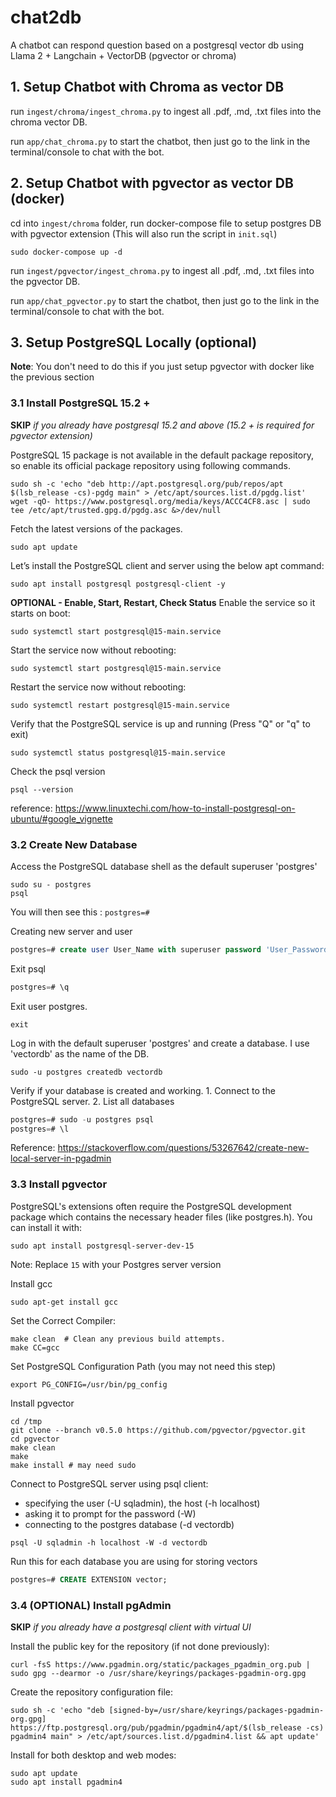 # chat2db 




A chatbot can respond question based on a postgresql vector db using Llama 2 + Langchain + VectorDB (pgvector or chroma)

## 1. Setup Chatbot with Chroma as vector DB 

run `ingest/chroma/ingest_chroma.py` to ingest all .pdf, .md, .txt files into the chroma vector DB.

run `app/chat_chroma.py` to start the chatbot, then just go to the link in the terminal/console to chat with the bot.

## 2. Setup Chatbot with pgvector as vector DB (docker) 

cd into `ingest/chroma` folder, run docker-compose file to setup postgres DB with pgvector extension (This will also run the script in `init.sql`)
```shell
sudo docker-compose up -d
```
run `ingest/pgvector/ingest_chroma.py` to ingest all .pdf, .md, .txt files into the pgvector DB.

run `app/chat_pgvector.py` to start the chatbot, then just go to the link in the terminal/console to chat with the bot.


## 3. Setup PostgreSQL Locally (optional)

**Note**: You don't need to do this if you just setup pgvector with docker like the previous section

### 3.1 Install PostgreSQL 15.2 +
**SKIP** *if you already have postgresql 15.2 and above (15.2 + is required for pgvector extension)*

PostgreSQL 15 package is not available in the default package repository, so enable its official package repository using following commands.
```shell
sudo sh -c 'echo "deb http://apt.postgresql.org/pub/repos/apt $(lsb_release -cs)-pgdg main" > /etc/apt/sources.list.d/pgdg.list'
wget -qO- https://www.postgresql.org/media/keys/ACCC4CF8.asc | sudo tee /etc/apt/trusted.gpg.d/pgdg.asc &>/dev/null
```
Fetch the latest versions of the packages. 
```shell
sudo apt update
```
Let’s install the PostgreSQL client and server using the below apt command:
```shell
sudo apt install postgresql postgresql-client -y
```

**OPTIONAL - Enable, Start, Restart, Check Status**
Enable the service so it starts on boot:
```shell
sudo systemctl start postgresql@15-main.service
```
Start the service now without rebooting:
```shell
sudo systemctl start postgresql@15-main.service
```
Restart the service now without rebooting:
```shell
sudo systemctl restart postgresql@15-main.service
```
Verify that the PostgreSQL service is up and running (Press "Q" or "q" to exit)
```shell
sudo systemctl status postgresql@15-main.service
```
Check the psql version
```shell
psql --version
```
reference: https://www.linuxtechi.com/how-to-install-postgresql-on-ubuntu/#google_vignette

### 3.2 Create New Database

Access the PostgreSQL database shell as the default superuser 'postgres'
```shell
sudo su - postgres
psql
```
You will then see this : `postgres=#`

Creating new server and user
```sql
postgres=# create user User_Name with superuser password 'User_Password';
```

Exit psql
```sql
postgres=# \q
```

Exit user postgres.
```shell
exit
```

Log in with the default superuser 'postgres' and create a database. I use 'vectordb' as the name of the DB.
```shell
sudo -u postgres createdb vectordb
```
Verify if your database is created and working. 1. Connect to the PostgreSQL server. 2. List all databases
```sql
postgres=# sudo -u postgres psql
postgres=# \l
```

Reference: https://stackoverflow.com/questions/53267642/create-new-local-server-in-pgadmin

### 3.3 Install pgvector
PostgreSQL's extensions often require the PostgreSQL development package which contains the necessary header files (like postgres.h). You can install it with:
```shell
sudo apt install postgresql-server-dev-15
```
Note: Replace `15` with your Postgres server version

Install gcc
```shell
sudo apt-get install gcc
```
Set the Correct Compiler:
```shell
make clean  # Clean any previous build attempts.
make CC=gcc
```
Set PostgreSQL Configuration Path (you may not need this step)
```shell
export PG_CONFIG=/usr/bin/pg_config
```

Install pgvector
```shell
cd /tmp
git clone --branch v0.5.0 https://github.com/pgvector/pgvector.git
cd pgvector
make clean
make
make install # may need sudo
```

Connect to PostgreSQL server using psql client:
- specifying the user (-U sqladmin), the host (-h localhost)
- asking it to prompt for the password (-W)
- connecting to the postgres database (-d vectordb)
```shell
psql -U sqladmin -h localhost -W -d vectordb
```

Run this for each database you are using for storing vectors
```sql
postgres=# CREATE EXTENSION vector;
```

### 3.4 (OPTIONAL) Install pgAdmin
**SKIP** *if you already have a postgresql client with virtual UI*

Install the public key for the repository (if not done previously):
```shell
curl -fsS https://www.pgadmin.org/static/packages_pgadmin_org.pub | sudo gpg --dearmor -o /usr/share/keyrings/packages-pgadmin-org.gpg
```
Create the repository configuration file:
```shell
sudo sh -c 'echo "deb [signed-by=/usr/share/keyrings/packages-pgadmin-org.gpg] https://ftp.postgresql.org/pub/pgadmin/pgadmin4/apt/$(lsb_release -cs) pgadmin4 main" > /etc/apt/sources.list.d/pgadmin4.list && apt update'
```
Install for both desktop and web modes:
```shell
sudo apt update
sudo apt install pgadmin4
```